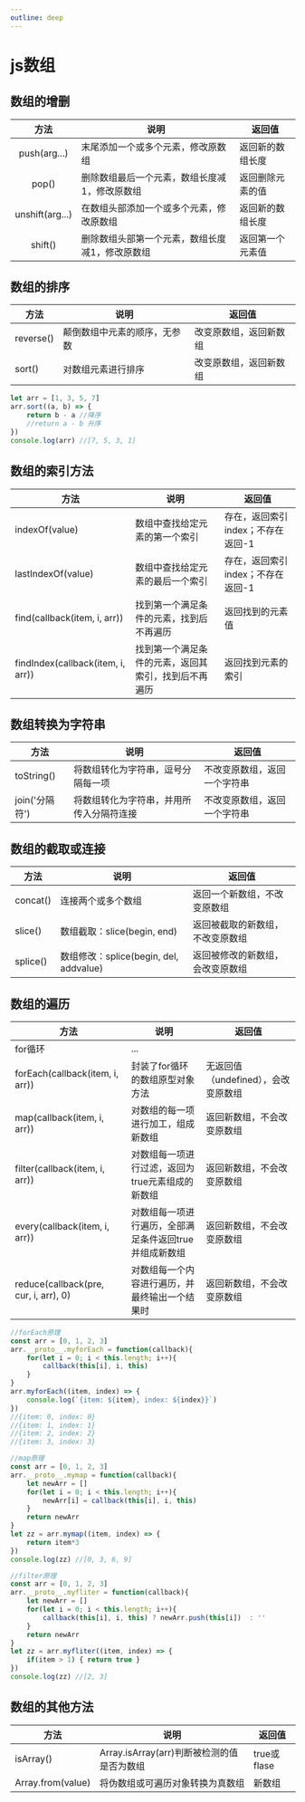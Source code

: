 ```yaml
---
outline: deep
---
```


# js数组

## 数组的增删

   |      方法       | 说明                                            | 返回值           |
   | :-------------: | ----------------------------------------------- | ---------------- |
   |  push(arg...)   | 末尾添加一个或多个元素，修改原数组              | 返回新的数组长度 |
   |      pop()      | 删除数组最后一个元素，数组长度减1，修改原数组   | 返回删除元素的值 |
   | unshift(arg...) | 在数组头部添加一个或多个元素，修改原数组        | 返回新的数组长度 |
   |     shift()     | 删除数组头部第一个元素，数组长度减1，修改原数组 | 返回第一个元素值 |

## 数组的排序

   | 方法      | 说明                         | 返回值                 |
   | --------- | ---------------------------- | ---------------------- |
   | reverse() | 颠倒数组中元素的顺序，无参数 | 改变原数组，返回新数组 |
   | sort()    | 对数组元素进行排序           | 改变原数组，返回新数组 |

   ```js
   let arr = [1, 3, 5, 7]
   arr.sort((a, b) => {
       return b - a //降序
       //return a - b 升序
   })
   console.log(arr) //[7, 5, 3, 1]
   ```

## 数组的索引方法

   | 方法                              | 说明                                                 | 返回值                            |
   | --------------------------------- | ---------------------------------------------------- | --------------------------------- |
   | indexOf(value)                    | 数组中查找给定元素的第一个索引                       | 存在，返回索引index；不存在返回-1 |
   | lastIndexOf(value)                | 数组中查找给定元素的最后一个索引                     | 存在，返回索引index；不存在返回-1 |
   | find(callback(item, i, arr))      | 找到第一个满足条件的元素，找到后不再遍历             | 返回找到的元素值                  |
   | findIndex(callback(item, i, arr)) | 找到第一个满足条件的元素，返回其索引，找到后不再遍历 | 返回找到元素的索引                |
   
## 数组转换为字符串

   | 方法           | 说明                                     | 返回值                       |
   | -------------- | ---------------------------------------- | ---------------------------- |
   | toString()     | 将数组转化为字符串，逗号分隔每一项       | 不改变原数组，返回一个字符串 |
   | join('分隔符') | 将数组转化为字符串，并用所传入分隔符连接 | 不改变原数组，返回一个字符串 |

## 数组的截取或连接

   | 方法     | 说明                                   | 返回值                           |
   | -------- | -------------------------------------- | -------------------------------- |
   | concat() | 连接两个或多个数组                     | 返回一个新数组，不改变原数组     |
   | slice()  | 数组截取：slice(begin, end)            | 返回被截取的新数组，不改变原数组 |
   | splice() | 数组修改：splice(begin, del, addvalue) | 返回被修改的新数组，会改变原数组 |

## 数组的遍历

   | 方法                                  | 说明                                                   | 返回值                              |
   | ------------------------------------- | ------------------------------------------------------ | ----------------------------------- |
   | for循环                               | ...                                                    |                                     |
   | forEach(callback(item, i, arr))       | 封装了for循环的数组原型对象方法                        | 无返回值（undefined），会改变原数组 |
   | map(callback(item, i, arr))           | 对数组的每一项进行加工，组成新数组                     | 返回新数组，不会改变原数组          |
   | filter(callback(item, i, arr))        | 对数组每一项进行过滤，返回为true元素组成的新数组       | 返回新数组，不会改变原数组          |
   | every(callback(item, i, arr))         | 对数组每一项进行遍历，全部满足条件返回true并组成新数组 | 返回新数组，不会改变原数组          |
   | reduce(callback(pre, cur, i, arr), 0) | 对数组每一个内容进行遍历，并最终输出一个结果时         | 返回新数组，不会改变原数组          |

   ```js
   //forEach原理
   const arr = [0, 1, 2, 3]
   arr.__proto__.myforEach = function(callback){
       for(let i = 0; i < this.length; i++){
           callback(this[i], i, this)
       }
   }
   arr.myforEach((item, index) => {
       console.log(`{item: ${item}, index: ${index}}`)
   })
   //{item: 0, index: 0}
   //{item: 1, index: 1}
   //{item: 2, index: 2}
   //{item: 3, index: 3}
   ```

   ```js
   //map原理
   const arr = [0, 1, 2, 3]
   arr.__proto__.mymap = function(callback){
       let newArr = []
       for(let i = 0; i < this.length; i++){
           newArr[i] = callback(this[i], i, this)
       }
       return newArr
   }
   let zz = arr.mymap((item, index) => {
       return item*3
   })
   console.log(zz) //[0, 3, 6, 9]
   ```

   ```js
   //filter原理
   const arr = [0, 1, 2, 3]
   arr.__proto__.myfliter = function(callback){
       let newArr = []
       for(let i = 0; i < this.length; i++){
           callback(this[i], i, this) ? newArr.push(this[i])  : ''
       }
       return newArr
   }
   let zz = arr.myfliter((item, index) => {
       if(item > 1) { return true }
   })
   console.log(zz) //[2, 3]
   ```

## 数组的其他方法

   | 方法              | 说明                                       | 返回值      |
   | ----------------- | ------------------------------------------ | ----------- |
   | isArray()         | Array.isArray(arr)判断被检测的值是否为数组 | true或flase |
   | Array.from(value) | 将伪数组或可遍历对象转换为真数组           | 新数组      |

   